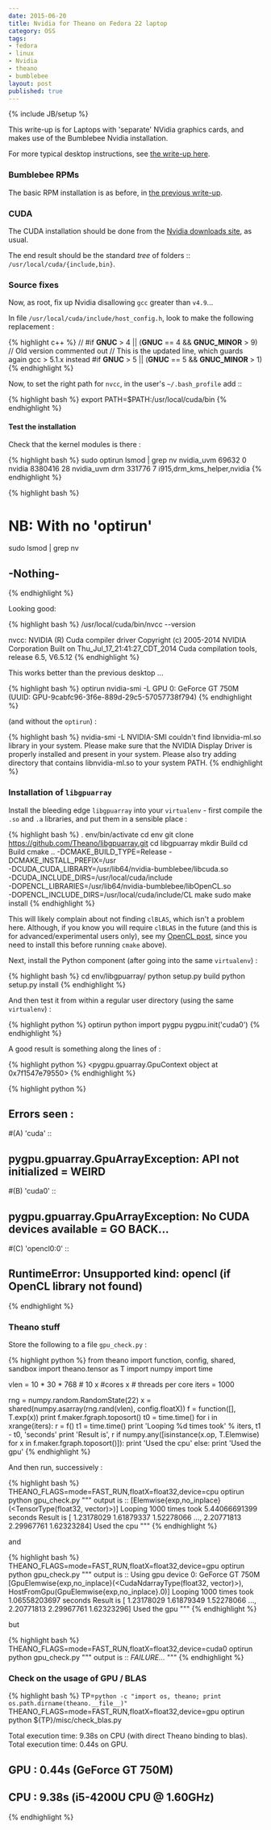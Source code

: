 ```yaml
---
date: 2015-06-20
title: Nvidia for Theano on Fedora 22 laptop
category: OSS
tags:
- fedora
- linux
- Nvidia
- theano
- bumblebee
layout: post
published: true
---
```

{% include JB/setup %}

This write-up is for Laptops with 'separate' NVidia graphics cards, 
and makes use of the Bumblebee Nvidia installation.

For more typical desktop instructions, see [the write-up here](/oss/2015/06/20/nvidia-on-fedora-22/).

### Bumblebee RPMs 

The basic RPM installation is as before, in [the previous write-up](/oss/2014/06/15/install-nvidia-optimus-on-FC20-acer-notebook/).


### CUDA 

The CUDA installation should be done from the [Nvidia downloads site](https://developer.nvidia.com/cuda-downloads), as usual.

The end result should be the standard *tree* of folders :: ``/usr/local/cuda/{include,bin}``.


### Source fixes

Now, as root, fix up Nvidia disallowing ``gcc`` greater than ``v4.9``...

In file ``/usr/local/cuda/include/host_config.h``, look to make the following replacement : 

{% highlight c++ %}
// #if __GNUC__ > 4 || (__GNUC__ == 4 && __GNUC_MINOR__ > 9)  // Old version commented out
// This is the updated line, which guards again gcc > 5.1.x instead
#if __GNUC__ > 5 || (__GNUC__ == 5 && __GNUC_MINOR__ > 1)
{% endhighlight %}


Now, to set the right path for ``nvcc``, in the user's ``~/.bash_profile`` add ::

{% highlight bash %}
export PATH=$PATH:/usr/local/cuda/bin
{% endhighlight %}



#### Test the installation

Check that the kernel modules is there :

{% highlight bash %}
sudo optirun lsmod | grep nv
nvidia_uvm             69632  0 
nvidia               8380416  28 nvidia_uvm
drm                   331776  7 i915,drm_kms_helper,nvidia
{% endhighlight %}

{% highlight bash %}
# NB: With no 'optirun'
sudo lsmod | grep nv
## -Nothing-
{% endhighlight %}

Looking good:

{% highlight bash %}
/usr/local/cuda/bin/nvcc --version

nvcc: NVIDIA (R) Cuda compiler driver
Copyright (c) 2005-2014 NVIDIA Corporation
Built on Thu_Jul_17_21:41:27_CDT_2014
Cuda compilation tools, release 6.5, V6.5.12
{% endhighlight %}


This works better than the previous desktop ... 

{% highlight bash %}
optirun nvidia-smi -L
GPU 0: GeForce GT 750M (UUID: GPU-9cabfc96-3f6e-889d-29c5-57057738f794)
{% endhighlight %}

(and without the ``optirun``) :

{% highlight bash %}
nvidia-smi -L
NVIDIA-SMI couldn't find libnvidia-ml.so library in your system. Please make sure that the NVIDIA Display Driver is properly installed and present in your system.
Please also try adding directory that contains libnvidia-ml.so to your system PATH.
{% endhighlight %}


###  Installation of ``libgpuarray``

Install the bleeding edge ``libgpuarray`` into your ``virtualenv`` - first 
compile the ``.so`` and ``.a`` libraries, and put them in a sensible place :

{% highlight bash %}
. env/bin/activate
cd env
git clone https://github.com/Theano/libgpuarray.git
cd libgpuarray
mkdir Build
cd Build
cmake .. -DCMAKE_BUILD_TYPE=Release -DCMAKE_INSTALL_PREFIX=/usr \
  -DCUDA_CUDA_LIBRARY=/usr/lib64/nvidia-bumblebee/libcuda.so \
  -DCUDA_INCLUDE_DIRS=/usr/local/cuda/include \
  -DOPENCL_LIBRARIES=/usr/lib64/nvidia-bumblebee/libOpenCL.so \
  -DOPENCL_INCLUDE_DIRS=/usr/local/cuda/include/CL
make
sudo make install
{% endhighlight %}

This will likely complain about not finding ``clBLAS``, which isn't a problem here.
Although, if you know you will require ``clBLAS`` in the future 
(and this is for advanced/experimental users only),
see my [OpenCL post](http://blog.mdda.net/oss/2014/11/02/building-clblas/), 
since you need to install this before running ``cmake`` above).


Next, install the Python component (after going into the same ``virtualenv``) : 

{% highlight bash %}
cd env/libgpuarray/
python setup.py build
python setup.py install
{% endhighlight %}

And then test it from within a regular user directory (using the same ``virtualenv``) :

{% highlight python %}
optirun python
import pygpu
pygpu.init('cuda0')
{% endhighlight %}

A good result is something along the lines of :

{% highlight python %}
<pygpu.gpuarray.GpuContext object at 0x7f1547e79550>
{% endhighlight %}

{% highlight python %}
## Errors seen :
#(A) 'cuda'      :: 
##  pygpu.gpuarray.GpuArrayException: API not initialized = WEIRD

#(B) 'cuda0'     :: 
##  pygpu.gpuarray.GpuArrayException: No CUDA devices available = GO BACK...

#(C) 'opencl0:0' :: 
##  RuntimeError: Unsupported kind: opencl (if OpenCL library not found)
{% endhighlight %}


### Theano stuff

Store the following to a file ``gpu_check.py`` : 

{% highlight python %}
from theano import function, config, shared, sandbox
import theano.tensor as T
import numpy
import time

vlen = 10 * 30 * 768  # 10 x #cores x # threads per core
iters = 1000

rng = numpy.random.RandomState(22)
x = shared(numpy.asarray(rng.rand(vlen), config.floatX))
f = function([], T.exp(x))
print f.maker.fgraph.toposort()
t0 = time.time()
for i in xrange(iters):
    r = f()
t1 = time.time()
print 'Looping %d times took' % iters, t1 - t0, 'seconds'
print 'Result is', r
if numpy.any([isinstance(x.op, T.Elemwise) for x in f.maker.fgraph.toposort()]):
    print 'Used the cpu'
else:
    print 'Used the gpu'
{% endhighlight %}

And then run, successively :

{% highlight bash %}
THEANO_FLAGS=mode=FAST_RUN,floatX=float32,device=cpu  optirun  python gpu_check.py 
""" output is ::
[Elemwise{exp,no_inplace}(<TensorType(float32, vector)>)]
Looping 1000 times took 5.44066691399 seconds
Result is [ 1.23178029  1.61879337  1.52278066 ...,  2.20771813  2.29967761  1.62323284]
Used the cpu
"""
{% endhighlight %}

and 

{% highlight bash %}
THEANO_FLAGS=mode=FAST_RUN,floatX=float32,device=gpu  optirun  python gpu_check.py 
""" output is ::
Using gpu device 0: GeForce GT 750M
[GpuElemwise{exp,no_inplace}(<CudaNdarrayType(float32, vector)>), HostFromGpu(GpuElemwise{exp,no_inplace}.0)]
Looping 1000 times took 1.06558203697 seconds
Result is [ 1.23178029  1.61879349  1.52278066 ...,  2.20771813  2.29967761
  1.62323296]
Used the gpu
"""
{% endhighlight %}

but 

{% highlight bash %}
THEANO_FLAGS=mode=FAST_RUN,floatX=float32,device=cuda0  optirun  python gpu_check.py
""" output is ::
*FAILURE...*
"""
{% endhighlight %}


### Check on the usage of GPU / BLAS

{% highlight bash %}
TP=`python -c "import os, theano; print os.path.dirname(theano.__file__)"`
THEANO_FLAGS=mode=FAST_RUN,floatX=float32,device=gpu optirun python ${TP}/misc/check_blas.py


Total execution time: 9.38s on CPU (with direct Theano binding to blas).
Total execution time: 0.44s on GPU.
## GPU : 0.44s (GeForce GT 750M)
## CPU : 9.38s (i5-4200U CPU @ 1.60GHz)
{% endhighlight %}



